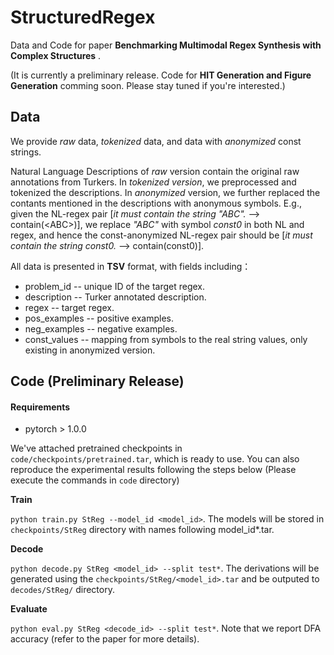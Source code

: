 # StructuredRegex
Data and Code for paper **Benchmarking Multimodal Regex Synthesis with Complex Structures** . 

(It is currently a preliminary release. Code for **HIT Generation and Figure Generation** comming soon. Please stay tuned if you're interested.)

## Data
We provide *raw* data, *tokenized* data, and data with *anonymized* const strings.

Natural Language Descriptions of *raw* version contain the original raw annotations from Turkers. In *tokenized version*, we preprocessed and tokenized the descriptions. In *anonymized* version, we further replaced the contants mentioned in the descriptions with anonymous symbols. E.g., given the NL-regex pair [*it must contain the string "ABC".*  -->  contain(\<ABC\>)], we replace *"ABC"* with symbol *const0* in both NL and regex, and hence the const-anonymized NL-regex pair should be [*it must contain the string const0.*  -->  contain(const0)].

All data is presented in **TSV** format, with fields including：

* problem_id -- unique ID of the target regex.
* description -- Turker annotated description.
* regex -- target regex. 
* pos_examples -- positive examples.
* neg_examples -- negative examples.
* const_values -- mapping from symbols to the real string values, only existing in anonymized version. 

## Code (Preliminary Release)
#### Requirements
* pytorch > 1.0.0

We've attached pretrained checkpoints in `code/checkpoints/pretrained.tar`, which is ready to use. You can also reproduce the experimental results following the steps below (Please execute the commands in `code` directory)

**Train** 

`python train.py StReg --model_id <model_id>`. The models will be stored in `checkpoints/StReg` directory with names following model_id*.tar.

**Decode**

`python decode.py StReg <model_id> --split test*`. The derivations will be generated using the `checkpoints/StReg/<model_id>.tar` and be outputed to `decodes/StReg/` directory.

**Evaluate**

`python eval.py StReg <decode_id> --split test*`. Note that we report DFA accuracy (refer to the paper for more details).



